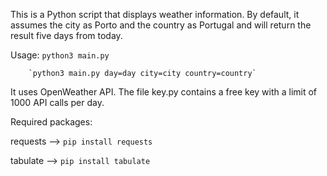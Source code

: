 This is a Python script that displays weather information. By default, it assumes the city as Porto and the country as Portugal and will return the result five days from today.

Usage: `python3 main.py`

        `python3 main.py day=day city=city country=country`

It uses OpenWeather API. The file key.py contains a free key with a limit of 1000 API calls per day.

Required packages:

requests --> `pip install requests`

tabulate --> `pip install tabulate`
